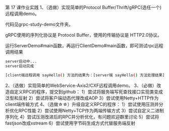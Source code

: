 第 17 课作业实践
1、（选做）实现简单的Protocol Buffer/Thrift/gRPC(选任一个)远程调用demo。

代码见grpc-study-demo文件夹。

gRPC使用的序列化协议是 Protocol Buffer，使用的传输协议是 HTTP2.0协议。

运行ServerDemo#main函数，再运行ClientDemo#main函数，即可测试rpc远程调用结果

```bash
server启动中...
server启动完成

[client端远程调用 sayHello() 方法的结果为：[server端 sayHello() 方法处理结果] Hello, hellboy0621
```

2、（选做）实现简单的WebService-Axis2/CXF远程调用demo。
3、（必做）改造自定义RPC的程序，提交到github：
1）尝试将服务端写死查找接口实现类变成泛型和反射
2）尝试将客户端动态代理改成AOP
3）尝试使用Netty+HTTP作为client端传输方式
4、（选做☆☆）升级自定义RPC的程序：
1）尝试使用压测并分析优化RPC性能
2）尝试使用Netty+TCP作为两端传输方式
3）尝试自定义二进制序列化
4）尝试压测改进后的RPC并分析优化，有问题欢迎群里讨论
5）尝试将fastjson改成xstream
6）尝试使用字节码生成方式代替服务端反射



